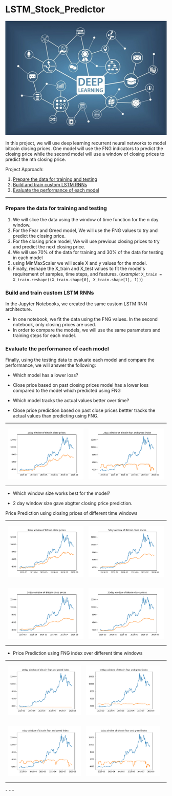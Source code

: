 # LSTM_Stock_Predictor

![deep-learning.jpg](Resources/DeepLearning.jpeg)

In this project, we will use deep learning recurrent neural networks to model bitcoin closing prices. One model will use the FNG indicators to predict the closing price while the second model will use a window of closing prices to predict the nth closing price.

Project Approach:
1. [Prepare the data for training and testing](#prepare-the-data-for-training-and-testing)
2. [Build and train custom LSTM RNNs](#build-and-train-custom-lstm-rnns)
3. [Evaluate the performance of each model](#evaluate-the-performance-of-each-model)

- - -
### Prepare the data for training and testing

1. We will slice the data using the window of time function for the n day window.
2. For the Fear and Greed model, We will use the FNG values to try and predict the closing price. 
3. For the closing price model, We will use previous closing prices to try and predict the next closing price.
4. We will use  70% of the data for training and 30% of the data for testing in each model
5. using MinMaxScaler we will scale X and y values for the model.
6. Finally, reshape the X_train and X_test values to fit the model's requirement of samples, time steps, and features. 
(*example:* `X_train = X_train.reshape((X_train.shape[0], X_train.shape[1], 1))`)

### Build and train custom LSTM RNNs

In the Jupyter Notebooks, we created the same custom LSTM RNN architecture. 

* In one notebook, we fit the data using the FNG values. In the second notebook, only closing prices are used.
* In order to compare the models, we will use the same parameters and training steps for each model. 

### Evaluate the performance of each model

Finally, using the testing data to evaluate each model and compare the performance, we will answer the following:

- Which model has a lower loss?

* Close price based on past closing prices model has a lower loss compared to the model which predicted using FNG

- Which model tracks the actual values better over time?

* Close price prediction based on past close prices bettter tracks the actual values than predicting using FNG.

<table> <tr><td>

![Prediction using 2day window close prices](Resources/close_2day.png) 

</td><td>


![Prediction using 2day FNG window](Resources/FNG_2.png) 

</td></tr> </table>


- Which window size works best for the model?
* 2 day window size gave abgtter closing price prediction. <br>

Price Prediction using closing prices of different time windows

<table> <tr><td>

![Prediction using 2day window close prices](Resources/close_2day.png) 

</td><td>

![Prediction using 5day window close prices](Resources/close_5day.png) 

</td></tr><tr><td>


![Prediction using 10day window close prices](Resources/close_10day.png)

</td><td>

![Prediction using 20day window close prices](Resources/close_20day.png)

</td></tr> </table>


* Price Prediction using FNG index over different time windows 
<table> <tr><td>

![Prediction using 10day FNG window](Resources/FNG_20.png) 

</td><td>

![Prediction using 20day FNG window](Resources/FNG_10day.png) 

</td><td></tr><tr><td>

![Prediction using 5day FNG window](Resources/FNG_5.png)

</td><td>

![Prediction using 2day FNG window](Resources/FNG_2.png) 

</td></tr> </table>
- - -


